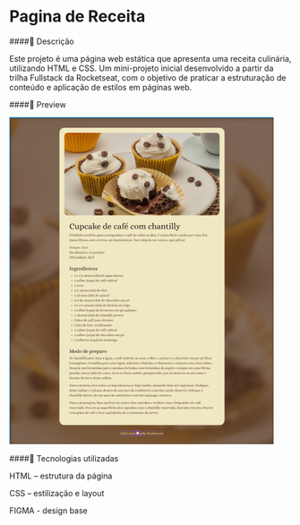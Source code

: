 # Pagina de Receita

####📝 Descrição

Este projeto é uma página web estática que apresenta uma receita culinária, utilizando HTML e CSS. Um mini-projeto inicial desenvolvido a partir da trilha Fullstack da Rocketseat, com o objetivo de praticar a estruturação de conteúdo e aplicação de estilos em páginas web.

####📸 Preview

![Preview da Página de Receita](assets/preview.png)


####🚀 Tecnologias utilizadas

HTML – estrutura da página

CSS – estilização e layout

FIGMA - design base
